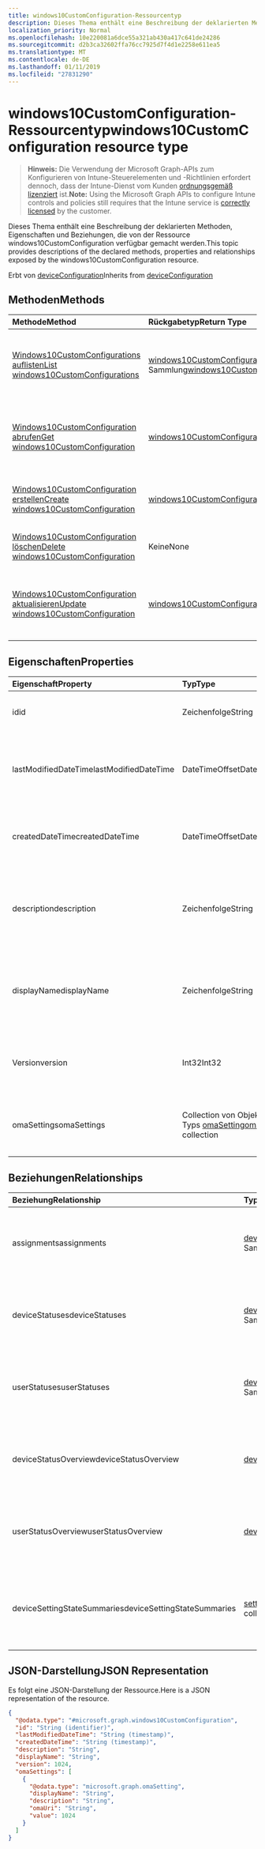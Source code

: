 ```yaml
---
title: windows10CustomConfiguration-Ressourcentyp
description: Dieses Thema enthält eine Beschreibung der deklarierten Methoden, Eigenschaften und Beziehungen, die von der Ressource windows10CustomConfiguration verfügbar gemacht werden.
localization_priority: Normal
ms.openlocfilehash: 10e220081a6dce55a321ab430a417c641de24286
ms.sourcegitcommit: d2b3ca32602ffa76cc7925d7f4d1e2258e611ea5
ms.translationtype: MT
ms.contentlocale: de-DE
ms.lasthandoff: 01/11/2019
ms.locfileid: "27831290"
---
```

# <a name="windows10customconfiguration-resource-type"></a><span data-ttu-id="6f29e-103">windows10CustomConfiguration-Ressourcentyp</span><span class="sxs-lookup"><span data-stu-id="6f29e-103">windows10CustomConfiguration resource type</span></span>

> <span data-ttu-id="6f29e-104">**Hinweis:** Die Verwendung der Microsoft Graph-APIs zum Konfigurieren von Intune-Steuerelementen und -Richtlinien erfordert dennoch, dass der Intune-Dienst vom Kunden [ordnungsgemäß lizenziert](https://go.microsoft.com/fwlink/?linkid=839381) ist.</span><span class="sxs-lookup"><span data-stu-id="6f29e-104">**Note:** Using the Microsoft Graph APIs to configure Intune controls and policies still requires that the Intune service is [correctly licensed](https://go.microsoft.com/fwlink/?linkid=839381) by the customer.</span></span>

<span data-ttu-id="6f29e-105">Dieses Thema enthält eine Beschreibung der deklarierten Methoden, Eigenschaften und Beziehungen, die von der Ressource windows10CustomConfiguration verfügbar gemacht werden.</span><span class="sxs-lookup"><span data-stu-id="6f29e-105">This topic provides descriptions of the declared methods, properties and relationships exposed by the windows10CustomConfiguration resource.</span></span>

<span data-ttu-id="6f29e-106">Erbt von [deviceConfiguration](../resources/intune-deviceconfig-deviceconfiguration.md)</span><span class="sxs-lookup"><span data-stu-id="6f29e-106">Inherits from [deviceConfiguration](../resources/intune-deviceconfig-deviceconfiguration.md)</span></span>

## <a name="methods"></a><span data-ttu-id="6f29e-107">Methoden</span><span class="sxs-lookup"><span data-stu-id="6f29e-107">Methods</span></span>
|<span data-ttu-id="6f29e-108">Methode</span><span class="sxs-lookup"><span data-stu-id="6f29e-108">Method</span></span>|<span data-ttu-id="6f29e-109">Rückgabetyp</span><span class="sxs-lookup"><span data-stu-id="6f29e-109">Return Type</span></span>|<span data-ttu-id="6f29e-110">Beschreibung</span><span class="sxs-lookup"><span data-stu-id="6f29e-110">Description</span></span>|
|:---|:---|:---|
|[<span data-ttu-id="6f29e-111">Windows10CustomConfigurations auflisten</span><span class="sxs-lookup"><span data-stu-id="6f29e-111">List windows10CustomConfigurations</span></span>](../api/intune-deviceconfig-windows10customconfiguration-list.md)|<span data-ttu-id="6f29e-112">[windows10CustomConfiguration](../resources/intune-deviceconfig-windows10customconfiguration.md)-Sammlung</span><span class="sxs-lookup"><span data-stu-id="6f29e-112">[windows10CustomConfiguration](../resources/intune-deviceconfig-windows10customconfiguration.md) collection</span></span>|<span data-ttu-id="6f29e-113">Auflisten von Eigenschaften und Beziehungen der [windows10CustomConfiguration](../resources/intune-deviceconfig-windows10customconfiguration.md)-Objekte.</span><span class="sxs-lookup"><span data-stu-id="6f29e-113">List properties and relationships of the [windows10CustomConfiguration](../resources/intune-deviceconfig-windows10customconfiguration.md) objects.</span></span>|
|[<span data-ttu-id="6f29e-114">Windows10CustomConfiguration abrufen</span><span class="sxs-lookup"><span data-stu-id="6f29e-114">Get windows10CustomConfiguration</span></span>](../api/intune-deviceconfig-windows10customconfiguration-get.md)|[<span data-ttu-id="6f29e-115">windows10CustomConfiguration</span><span class="sxs-lookup"><span data-stu-id="6f29e-115">windows10CustomConfiguration</span></span>](../resources/intune-deviceconfig-windows10customconfiguration.md)|<span data-ttu-id="6f29e-116">Lesen von Eigenschaften und Beziehungen des [windows10CustomConfiguration](../resources/intune-deviceconfig-windows10customconfiguration.md)-Objekts.</span><span class="sxs-lookup"><span data-stu-id="6f29e-116">Read properties and relationships of the [windows10CustomConfiguration](../resources/intune-deviceconfig-windows10customconfiguration.md) object.</span></span>|
|[<span data-ttu-id="6f29e-117">Windows10CustomConfiguration erstellen</span><span class="sxs-lookup"><span data-stu-id="6f29e-117">Create windows10CustomConfiguration</span></span>](../api/intune-deviceconfig-windows10customconfiguration-create.md)|[<span data-ttu-id="6f29e-118">windows10CustomConfiguration</span><span class="sxs-lookup"><span data-stu-id="6f29e-118">windows10CustomConfiguration</span></span>](../resources/intune-deviceconfig-windows10customconfiguration.md)|<span data-ttu-id="6f29e-119">Erstellen eines neuen [windows10CustomConfiguration](../resources/intune-deviceconfig-windows10customconfiguration.md)-Objekts.</span><span class="sxs-lookup"><span data-stu-id="6f29e-119">Create a new [windows10CustomConfiguration](../resources/intune-deviceconfig-windows10customconfiguration.md) object.</span></span>|
|[<span data-ttu-id="6f29e-120">Windows10CustomConfiguration löschen</span><span class="sxs-lookup"><span data-stu-id="6f29e-120">Delete windows10CustomConfiguration</span></span>](../api/intune-deviceconfig-windows10customconfiguration-delete.md)|<span data-ttu-id="6f29e-121">Keine</span><span class="sxs-lookup"><span data-stu-id="6f29e-121">None</span></span>|<span data-ttu-id="6f29e-122">Löscht ein [windows10CustomConfiguration](../resources/intune-deviceconfig-windows10customconfiguration.md)-Objekt.</span><span class="sxs-lookup"><span data-stu-id="6f29e-122">Deletes a [windows10CustomConfiguration](../resources/intune-deviceconfig-windows10customconfiguration.md).</span></span>|
|[<span data-ttu-id="6f29e-123">Windows10CustomConfiguration aktualisieren</span><span class="sxs-lookup"><span data-stu-id="6f29e-123">Update windows10CustomConfiguration</span></span>](../api/intune-deviceconfig-windows10customconfiguration-update.md)|[<span data-ttu-id="6f29e-124">windows10CustomConfiguration</span><span class="sxs-lookup"><span data-stu-id="6f29e-124">windows10CustomConfiguration</span></span>](../resources/intune-deviceconfig-windows10customconfiguration.md)|<span data-ttu-id="6f29e-125">Aktualisieren der Eigenschaften eines [windows10CustomConfiguration](../resources/intune-deviceconfig-windows10customconfiguration.md)-Objekts.</span><span class="sxs-lookup"><span data-stu-id="6f29e-125">Update the properties of a [windows10CustomConfiguration](../resources/intune-deviceconfig-windows10customconfiguration.md) object.</span></span>|

## <a name="properties"></a><span data-ttu-id="6f29e-126">Eigenschaften</span><span class="sxs-lookup"><span data-stu-id="6f29e-126">Properties</span></span>
|<span data-ttu-id="6f29e-127">Eigenschaft</span><span class="sxs-lookup"><span data-stu-id="6f29e-127">Property</span></span>|<span data-ttu-id="6f29e-128">Typ</span><span class="sxs-lookup"><span data-stu-id="6f29e-128">Type</span></span>|<span data-ttu-id="6f29e-129">Beschreibung</span><span class="sxs-lookup"><span data-stu-id="6f29e-129">Description</span></span>|
|:---|:---|:---|
|<span data-ttu-id="6f29e-130">id</span><span class="sxs-lookup"><span data-stu-id="6f29e-130">id</span></span>|<span data-ttu-id="6f29e-131">Zeichenfolge</span><span class="sxs-lookup"><span data-stu-id="6f29e-131">String</span></span>|<span data-ttu-id="6f29e-132">Schlüssel der Entität</span><span class="sxs-lookup"><span data-stu-id="6f29e-132">Key of the entity.</span></span> <span data-ttu-id="6f29e-133">Geerbt von [deviceConfiguration](../resources/intune-deviceconfig-deviceconfiguration.md).</span><span class="sxs-lookup"><span data-stu-id="6f29e-133">Inherited from [deviceConfiguration](../resources/intune-deviceconfig-deviceconfiguration.md)</span></span>|
|<span data-ttu-id="6f29e-134">lastModifiedDateTime</span><span class="sxs-lookup"><span data-stu-id="6f29e-134">lastModifiedDateTime</span></span>|<span data-ttu-id="6f29e-135">DateTimeOffset</span><span class="sxs-lookup"><span data-stu-id="6f29e-135">DateTimeOffset</span></span>|<span data-ttu-id="6f29e-136">Datum und Uhrzeit der letzten Änderung des Objekts.</span><span class="sxs-lookup"><span data-stu-id="6f29e-136">DateTime the object was last modified.</span></span> <span data-ttu-id="6f29e-137">Geerbt von [deviceConfiguration](../resources/intune-deviceconfig-deviceconfiguration.md).</span><span class="sxs-lookup"><span data-stu-id="6f29e-137">Inherited from [deviceConfiguration](../resources/intune-deviceconfig-deviceconfiguration.md)</span></span>|
|<span data-ttu-id="6f29e-138">createdDateTime</span><span class="sxs-lookup"><span data-stu-id="6f29e-138">createdDateTime</span></span>|<span data-ttu-id="6f29e-139">DateTimeOffset</span><span class="sxs-lookup"><span data-stu-id="6f29e-139">DateTimeOffset</span></span>|<span data-ttu-id="6f29e-140">Datum und Uhrzeit der Erstellung des Objekts.</span><span class="sxs-lookup"><span data-stu-id="6f29e-140">DateTime the object was created.</span></span> <span data-ttu-id="6f29e-141">Geerbt von [deviceConfiguration](../resources/intune-deviceconfig-deviceconfiguration.md).</span><span class="sxs-lookup"><span data-stu-id="6f29e-141">Inherited from [deviceConfiguration](../resources/intune-deviceconfig-deviceconfiguration.md)</span></span>|
|<span data-ttu-id="6f29e-142">description</span><span class="sxs-lookup"><span data-stu-id="6f29e-142">description</span></span>|<span data-ttu-id="6f29e-143">Zeichenfolge</span><span class="sxs-lookup"><span data-stu-id="6f29e-143">String</span></span>|<span data-ttu-id="6f29e-144">Beschreibung der Gerätekonfiguration (vom Administrator festgelegt).</span><span class="sxs-lookup"><span data-stu-id="6f29e-144">Admin provided description of the Device Configuration.</span></span> <span data-ttu-id="6f29e-145">Geerbt von [deviceConfiguration](../resources/intune-deviceconfig-deviceconfiguration.md).</span><span class="sxs-lookup"><span data-stu-id="6f29e-145">Inherited from [deviceConfiguration](../resources/intune-deviceconfig-deviceconfiguration.md)</span></span>|
|<span data-ttu-id="6f29e-146">displayName</span><span class="sxs-lookup"><span data-stu-id="6f29e-146">displayName</span></span>|<span data-ttu-id="6f29e-147">Zeichenfolge</span><span class="sxs-lookup"><span data-stu-id="6f29e-147">String</span></span>|<span data-ttu-id="6f29e-148">Name der Gerätekonfiguration (vom Administrator festgelegt).</span><span class="sxs-lookup"><span data-stu-id="6f29e-148">Admin provided name of the device configuration.</span></span> <span data-ttu-id="6f29e-149">Geerbt von [deviceConfiguration](../resources/intune-deviceconfig-deviceconfiguration.md).</span><span class="sxs-lookup"><span data-stu-id="6f29e-149">Inherited from [deviceConfiguration](../resources/intune-deviceconfig-deviceconfiguration.md)</span></span>|
|<span data-ttu-id="6f29e-150">Version</span><span class="sxs-lookup"><span data-stu-id="6f29e-150">version</span></span>|<span data-ttu-id="6f29e-151">Int32</span><span class="sxs-lookup"><span data-stu-id="6f29e-151">Int32</span></span>|<span data-ttu-id="6f29e-152">Version der Gerätekonfiguration.</span><span class="sxs-lookup"><span data-stu-id="6f29e-152">Version of the device configuration.</span></span> <span data-ttu-id="6f29e-153">Geerbt von [deviceConfiguration](../resources/intune-deviceconfig-deviceconfiguration.md).</span><span class="sxs-lookup"><span data-stu-id="6f29e-153">Inherited from [deviceConfiguration](../resources/intune-deviceconfig-deviceconfiguration.md)</span></span>|
|<span data-ttu-id="6f29e-154">omaSettings</span><span class="sxs-lookup"><span data-stu-id="6f29e-154">omaSettings</span></span>|<span data-ttu-id="6f29e-155">Collection von Objekten des Typs [omaSetting](../resources/intune-deviceconfig-omasetting.md)</span><span class="sxs-lookup"><span data-stu-id="6f29e-155">[omaSetting](../resources/intune-deviceconfig-omasetting.md) collection</span></span>|<span data-ttu-id="6f29e-156">OMA-Einstellungen.</span><span class="sxs-lookup"><span data-stu-id="6f29e-156">OMA settings.</span></span> <span data-ttu-id="6f29e-157">Diese Sammlung kann bis zu 1000 Elemente enthalten.</span><span class="sxs-lookup"><span data-stu-id="6f29e-157">This collection can contain a maximum of 1000 elements.</span></span>|

## <a name="relationships"></a><span data-ttu-id="6f29e-158">Beziehungen</span><span class="sxs-lookup"><span data-stu-id="6f29e-158">Relationships</span></span>
|<span data-ttu-id="6f29e-159">Beziehung</span><span class="sxs-lookup"><span data-stu-id="6f29e-159">Relationship</span></span>|<span data-ttu-id="6f29e-160">Typ</span><span class="sxs-lookup"><span data-stu-id="6f29e-160">Type</span></span>|<span data-ttu-id="6f29e-161">Beschreibung</span><span class="sxs-lookup"><span data-stu-id="6f29e-161">Description</span></span>|
|:---|:---|:---|
|<span data-ttu-id="6f29e-162">assignments</span><span class="sxs-lookup"><span data-stu-id="6f29e-162">assignments</span></span>|<span data-ttu-id="6f29e-163">[deviceConfigurationAssignment](../resources/intune-deviceconfig-deviceconfigurationassignment.md)-Sammlung</span><span class="sxs-lookup"><span data-stu-id="6f29e-163">[deviceConfigurationAssignment](../resources/intune-deviceconfig-deviceconfigurationassignment.md) collection</span></span>|<span data-ttu-id="6f29e-164">Liste der Zuweisungen für das Gerätekonfigurationsprofil.</span><span class="sxs-lookup"><span data-stu-id="6f29e-164">The list of assignments for the device configuration profile.</span></span> <span data-ttu-id="6f29e-165">Geerbt von [deviceConfiguration](../resources/intune-deviceconfig-deviceconfiguration.md).</span><span class="sxs-lookup"><span data-stu-id="6f29e-165">Inherited from [deviceConfiguration](../resources/intune-deviceconfig-deviceconfiguration.md)</span></span>|
|<span data-ttu-id="6f29e-166">deviceStatuses</span><span class="sxs-lookup"><span data-stu-id="6f29e-166">deviceStatuses</span></span>|<span data-ttu-id="6f29e-167">[deviceConfigurationDeviceStatus](../resources/intune-deviceconfig-deviceconfigurationdevicestatus.md)-Sammlung</span><span class="sxs-lookup"><span data-stu-id="6f29e-167">[deviceConfigurationDeviceStatus](../resources/intune-deviceconfig-deviceconfigurationdevicestatus.md) collection</span></span>|<span data-ttu-id="6f29e-168">Installationsstatus der Gerätekonfiguration nach Gerät.</span><span class="sxs-lookup"><span data-stu-id="6f29e-168">Device configuration installation status by device.</span></span> <span data-ttu-id="6f29e-169">Geerbt von [deviceConfiguration](../resources/intune-deviceconfig-deviceconfiguration.md).</span><span class="sxs-lookup"><span data-stu-id="6f29e-169">Inherited from [deviceConfiguration](../resources/intune-deviceconfig-deviceconfiguration.md)</span></span>|
|<span data-ttu-id="6f29e-170">userStatuses</span><span class="sxs-lookup"><span data-stu-id="6f29e-170">userStatuses</span></span>|<span data-ttu-id="6f29e-171">[deviceConfigurationUserStatus](../resources/intune-deviceconfig-deviceconfigurationuserstatus.md)-Sammlung</span><span class="sxs-lookup"><span data-stu-id="6f29e-171">[deviceConfigurationUserStatus](../resources/intune-deviceconfig-deviceconfigurationuserstatus.md) collection</span></span>|<span data-ttu-id="6f29e-172">Gerät Konfiguration Installationsstatus durch Benutzer.</span><span class="sxs-lookup"><span data-stu-id="6f29e-172">Device configuration installation status by user.</span></span> <span data-ttu-id="6f29e-173">Geerbt von [deviceConfiguration](../resources/intune-deviceconfig-deviceconfiguration.md).</span><span class="sxs-lookup"><span data-stu-id="6f29e-173">Inherited from [deviceConfiguration](../resources/intune-deviceconfig-deviceconfiguration.md)</span></span>|
|<span data-ttu-id="6f29e-174">deviceStatusOverview</span><span class="sxs-lookup"><span data-stu-id="6f29e-174">deviceStatusOverview</span></span>|[<span data-ttu-id="6f29e-175">deviceConfigurationDeviceOverview</span><span class="sxs-lookup"><span data-stu-id="6f29e-175">deviceConfigurationDeviceOverview</span></span>](../resources/intune-deviceconfig-deviceconfigurationdeviceoverview.md)|<span data-ttu-id="6f29e-176">Übersicht über den Status der Gerätekonfiguration nach Gerät. Geerbt von [deviceConfiguration](../resources/intune-deviceconfig-deviceconfiguration.md).</span><span class="sxs-lookup"><span data-stu-id="6f29e-176">Device Configuration devices status overview Inherited from [deviceConfiguration](../resources/intune-deviceconfig-deviceconfiguration.md)</span></span>|
|<span data-ttu-id="6f29e-177">userStatusOverview</span><span class="sxs-lookup"><span data-stu-id="6f29e-177">userStatusOverview</span></span>|[<span data-ttu-id="6f29e-178">deviceConfigurationUserOverview</span><span class="sxs-lookup"><span data-stu-id="6f29e-178">deviceConfigurationUserOverview</span></span>](../resources/intune-deviceconfig-deviceconfigurationuseroverview.md)|<span data-ttu-id="6f29e-179">Übersicht über den Status der Gerätekonfiguration nach Benutzer. Geerbt von [deviceConfiguration](../resources/intune-deviceconfig-deviceconfiguration.md).</span><span class="sxs-lookup"><span data-stu-id="6f29e-179">Device Configuration users status overview Inherited from [deviceConfiguration](../resources/intune-deviceconfig-deviceconfiguration.md)</span></span>|
|<span data-ttu-id="6f29e-180">deviceSettingStateSummaries</span><span class="sxs-lookup"><span data-stu-id="6f29e-180">deviceSettingStateSummaries</span></span>|<span data-ttu-id="6f29e-181"> [settingStateDeviceSummary](../resources/intune-deviceconfig-settingstatedevicesummary.md)-Sammlung</span><span class="sxs-lookup"><span data-stu-id="6f29e-181">[settingStateDeviceSummary](../resources/intune-deviceconfig-settingstatedevicesummary.md) collection</span></span>|<span data-ttu-id="6f29e-182">Übersicht über den Einstellungsstatus für die Gerätekonfiguration nach Gerät. Geerbt von [deviceConfiguration](../resources/intune-deviceconfig-deviceconfiguration.md)</span><span class="sxs-lookup"><span data-stu-id="6f29e-182">Device Configuration Setting State Device Summary Inherited from [deviceConfiguration](../resources/intune-deviceconfig-deviceconfiguration.md)</span></span>|

## <a name="json-representation"></a><span data-ttu-id="6f29e-183">JSON-Darstellung</span><span class="sxs-lookup"><span data-stu-id="6f29e-183">JSON Representation</span></span>
<span data-ttu-id="6f29e-184">Es folgt eine JSON-Darstellung der Ressource.</span><span class="sxs-lookup"><span data-stu-id="6f29e-184">Here is a JSON representation of the resource.</span></span>
<!-- {
  "blockType": "resource",
  "keyProperty": "id",
  "@odata.type": "microsoft.graph.windows10CustomConfiguration"
}
-->
``` json
{
  "@odata.type": "#microsoft.graph.windows10CustomConfiguration",
  "id": "String (identifier)",
  "lastModifiedDateTime": "String (timestamp)",
  "createdDateTime": "String (timestamp)",
  "description": "String",
  "displayName": "String",
  "version": 1024,
  "omaSettings": [
    {
      "@odata.type": "microsoft.graph.omaSetting",
      "displayName": "String",
      "description": "String",
      "omaUri": "String",
      "value": 1024
    }
  ]
}
```



